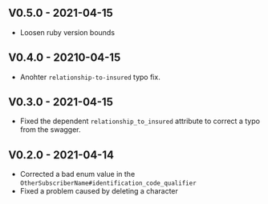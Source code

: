 ## V0.5.0 - 2021-04-15

- Loosen ruby version bounds

## V0.4.0 - 20210-04-15

- Anohter `relationship-to-insured` typo fix.


## V0.3.0 - 2021-04-15

- Fixed the dependent `relationship_to_insured` attribute to correct a typo from the swagger.

## V0.2.0 - 2021-04-14

- Corrected a bad enum value in the `OtherSubscriberName#identification_code_qualifier`
- Fixed a problem caused by deleting a character
